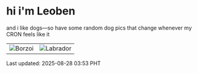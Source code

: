 # hi i'm Leoben

and i like dogs—so have some random dog pics that change whenever my CRON feels like it

|  |  |
|--------|----------|
| ![Borzoi](https://random-dog-vercel.vercel.app/api/random-borzoi?v=1756324423) | ![Labrador](https://random-dog-vercel.vercel.app/api/random-labrador?v=1756324423) |

Last updated: 2025-08-28 03:53 PHT

